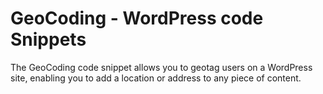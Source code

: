 # GeoCoding - WordPress code Snippets
The GeoCoding code snippet allows you to geotag users on a WordPress site, enabling you to add a location or address to any piece of content. 




